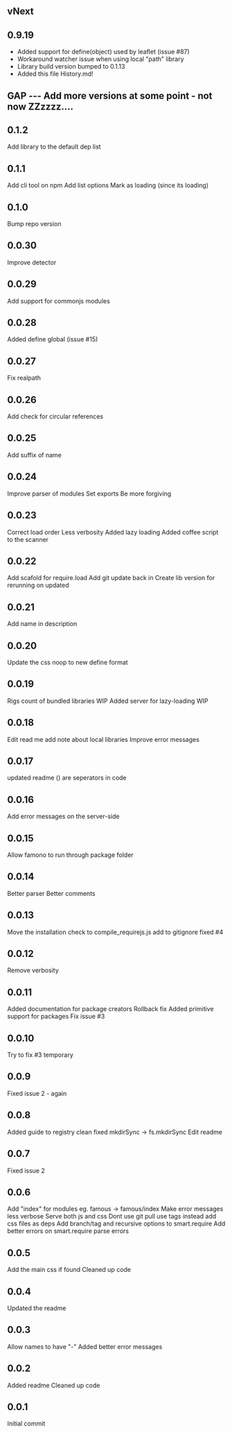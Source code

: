 ## vNext

## 0.9.19
* Added support for define(object) used by leaflet (issue #87)
* Workaround watcher issue when using local "path" library
* Library build version bumped to 0.1.13
* Added this file History.md!

## GAP --- Add more versions at some point - not now ZZzzzz....

## 0.1.2
Add library to the default dep list

## 0.1.1
Add cli tool on npm
Add list options
Mark as loading (since its loading)

## 0.1.0
Bump repo version

## 0.0.30
Improve detector

## 0.0.29
Add support for commonjs modules

## 0.0.28
Added define global (issue #15)

## 0.0.27
Fix realpath

## 0.0.26
Add check for circular references

## 0.0.25
Add suffix of name

## 0.0.24
Improve parser of modules
Set exports
Be more forgiving

## 0.0.23
Correct load order
Less verbosity
Added lazy loading
Added coffee script to the scanner

## 0.0.22
Add scafold for require.load
Add git update back in
Create lib version for rerunning on updated

## 0.0.21
Add name in description

## 0.0.20
Update the css noop to new define format

## 0.0.19
Rigs count of bundled libraries WIP
Added server for lazy-loading WIP

## 0.0.18
Edit read me add note about local libraries
Improve error messages

## 0.0.17
updated readme
() are seperators in code

## 0.0.16
Add error messages on the server-side

## 0.0.15
Allow famono to run through package folder

## 0.0.14
Better parser
Better comments

## 0.0.13
Move the installation check to compile_requirejs.js
add to gitignore fixed #4

## 0.0.12
Remove verbosity

## 0.0.11
Added documentation for package creators
Rollback fix
Added primitive support for packages
Fix issue #3

## 0.0.10
Try to fix #3 temporary

## 0.0.9
Fixed issue 2 - again

## 0.0.8
Added guide to registry clean
fixed mkdirSync -> fs.mkdirSync
Edit readme

## 0.0.7
Fixed issue 2

## 0.0.6
Add "index" for modules eg. famous -> famous/index
Make error messages less verbose
Serve both js and css
Dont use git pull use tags instead
add css files as deps
Add branch/tag and recursive options to smart.require
Add better errors on smart.require parse errors

## 0.0.5
Add the main css if found
Cleaned up code

## 0.0.4
Updated the readme

## 0.0.3
Allow names to have "-"
Added better error messages

## 0.0.2
Added readme
Cleaned up code

## 0.0.1
Initial commit